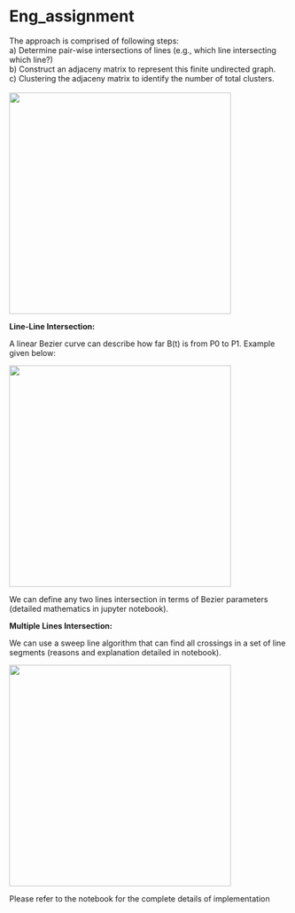 # Eng_assignment


The approach is comprised of following steps: <br>
a) Determine pair-wise intersections of lines (e.g., which line intersecting which line?) <br>
b) Construct an adjaceny matrix to represent this finite undirected graph. <br>
c) Clustering the adjaceny matrix to identify the number of total clusters. <br>
<br>
<img src="https://user-images.githubusercontent.com/22897244/124961991-0142f600-e016-11eb-97ab-c6e28bc95bee.png" width="400">
<br>     
     

<b> Line-Line Intersection:</b> <br>

    
A linear Bezier curve can describe how far B(t) is from P0 to P1. Example given below: <br>
  
<img src="https://user-images.githubusercontent.com/22897244/124962761-eb820080-e016-11eb-99a9-3b63da949421.png" width="400">
<br>

We can define any two lines intersection in terms of Bezier parameters (detailed mathematics in jupyter notebook).


<b>  Multiple Lines Intersection:</b> <br>

We can use a sweep line algorithm that can find all crossings in a set of line segments (reasons and explanation detailed in notebook). <br>

<img src="https://user-images.githubusercontent.com/22897244/124963549-e1143680-e017-11eb-9d02-ed77cdca3a28.png" width="400">

Please refer to the notebook for the complete details of implementation
